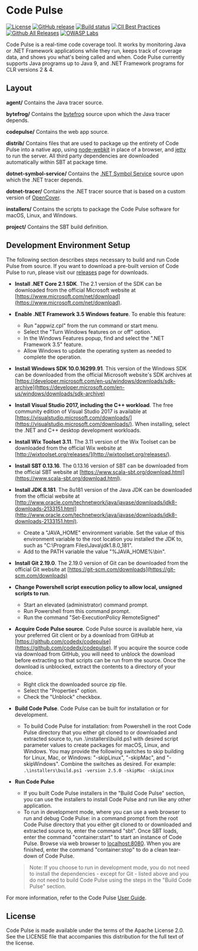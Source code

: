 # Code Pulse

[![License](https://img.shields.io/badge/License-Apache%202.0-blue.svg)](https://opensource.org/licenses/Apache-2.0) [![GitHub release](https://img.shields.io/github/release/codedx/codepulse.svg)](https://github.com/codedx/codepulse/releases) [![Build status](https://ci.appveyor.com/api/projects/status/ifckp12pjgi96jxs?svg=true)](https://ci.appveyor.com/project/CodeDx/codepulse) [![CII Best Practices](https://bestpractices.coreinfrastructure.org/projects/1760/badge)](https://bestpractices.coreinfrastructure.org/projects/1760) [![Github All Releases](https://img.shields.io/github/downloads/codedx/codepulse/total.svg)](https://github.com/codedx/codepulse) [![OWASP Labs](https://img.shields.io/badge/owasp-labs%20project-f7b73c.svg)](https://www.owasp.org/index.php/OWASP_Project_Inventory#tab=Labs_Projects)

Code Pulse is a real-time code coverage tool. It works by monitoring Java or .NET Framework applications while they run, keeps track of coverage data, and shows you what's being called and when. Code Pulse currently supports Java programs up to Java 9, and .NET Framework programs for CLR versions 2 & 4.

## Layout

**agent/** Contains the Java tracer source.

**bytefrog/** Contains the [bytefrog](https://github.com/codedx/bytefrog) source upon which the Java tracer depends.

**codepulse/** Contains the web app source.

**distrib/** Contains files that are used to package up the entirety of Code Pulse into a native app, using [node-webkit](https://github.com/rogerwang/node-webkit) in place of a browser, and [jetty](http://www.eclipse.org/jetty/) to run the server. All third party dependencies are downloaded automatically within SBT at package time.

**dotnet-symbol-service/** Contains the [.NET Symbol Service](https://github.com/codedx/dotnet-symbol-service) source upon which the .NET tracer depends.

**dotnet-tracer/** Contains the .NET tracer source that is based on a custom version of [OpenCover](https://github.com/codedx/opencover).

**installers/** Contains the scripts to package the Code Pulse software for macOS, Linux, and Windows.

**project/** Contains the SBT build definition.

## Development Environment Setup
The following section describes steps necessary to build and run Code Pulse from source. If you want to download a pre-built version of Code Pulse to run, please visit our [releases](https://github.com/codedx/codepulse/releases) page for downloads.

* **Install .NET Core 2.1 SDK**. The 2.1 version of the SDK can be downloaded from the official Microsoft website at [https://www.microsoft.com/net/download](https://www.microsoft.com/net/download).
* **Enable .NET Framework 3.5 Windows feature**. To enable this feature:
  - Run "appwiz.cpl" from the run command or start menu.
  - Select the "Turn Windows features on or off" option.
  - In the Windows Features popup, find and select the ".NET Framework 3.5" feature.
  - Allow Windows to update the operating system as needed to complete the operation.
* **Install Windows SDK 10.0.16299.91**. This version of the Windows SDK can be downloaded from the official Microsoft website's SDK archives at [https://developer.microsoft.com/en-us/windows/downloads/sdk-archive](https://developer.microsoft.com/en-us/windows/downloads/sdk-archive)
* **Install Visual Studio 2017, including the C++ workload**. The free community edition of Visual Studio 2017 is available at [https://visualstudio.microsoft.com/downloads/](https://visualstudio.microsoft.com/downloads/). When installing, select the .NET and C++ desktop development workloads.
* **Install Wix Toolset 3.11**. The 3.11 version of the Wix Toolset can be downloaded from the official Wix website at [http://wixtoolset.org/releases/](http://wixtoolset.org/releases/).
* **Install SBT 0.13.16**. The 0.13.16 version of SBT can be downloaded from the official SBT website at [https://www.scala-sbt.org/download.html](https://www.scala-sbt.org/download.html).
* **Install JDK 8.181**. The 8u181 version of the Java JDK can be downloaded from the official website at [http://www.oracle.com/technetwork/java/javase/downloads/jdk8-downloads-2133151.html](http://www.oracle.com/technetwork/java/javase/downloads/jdk8-downloads-2133151.html).
  - Create a "JAVA_HOME" environment variable. Set the value of this environment variable to the root location you installed the JDK to, such as "C:\Program Files\Java\jdk1.8.0_181".
  - Add to the PATH variable the value "%JAVA_HOME%\bin".
* **Install Git 2.19.0**. The 2.19.0 version of Git can be downloaded from the official Git website at [https://git-scm.com/downloads](https://git-scm.com/downloads)
* **Change Powershell script execution policy to allow local, unsigned scripts to run**.
  - Start an elevated (administrator) command prompt.
  - Run Powershell from this command prompt.
  - Run the command "Set-ExecutionPolicy RemoteSigned"
* **Acquire Code Pulse source**. Code Pulse source is available here, via your preferred Git client or by a download from GitHub at [https://github.com/codedx/codepulse](https://github.com/codedx/codepulse). If you acquire the source code via download from GitHub, you will need to unblock the download before extracting so that scripts can be run from the source. Once the download is unblocked, extract the contents to a directory of your choice.
  - Right click the downloaded source zip file.
  - Select the "Properties" option.
  - Check the "Unblock" checkbox.
* **Build Code Pulse**. Code Pulse can be built for installation or for development.
  - To build Code Pulse for installation: from Powershell in the root Code Pulse directory that you either git cloned to or downloaded and extracted source to, run .\installers\build.ps1 with desired script parameter values to create packages for macOS, Linux, and Windows. You may provide the following switches to skip building for Linux, Mac, or Windows: "-skipLinux", "-skipMac", and "-skipWindows". Combine the switches as desired. For example: `.\installers\build.ps1 -version 2.5.0 -skipMac -skipLinux`
  
* **Run Code Pulse**
  - If you built Code Pulse installers in the "Build Code Pulse" section, you can use the installers to install Code Pulse and run like any other application.
  - To run in development mode, where you can use a web browser to run and debug Code Pulse: in a command prompt from the root Code Pulse directory that you either git cloned to or downloaded and extracted source to, enter the command "sbt". Once SBT loads, enter the command "container:start" to start an instance of Code Pulse. Browse via web browser to [localhost:8080](http://localhost:8080). When you are finished, enter the command "container:stop" to do a clean tear-down of Code Pulse.

  > Note: If you choose to run in development mode, you do not need to install the dependencies - except for Git - listed above and you do not need to build Code Pulse using the steps in the "Build Code Pulse" section.

For more information, refer to the Code Pulse [User Guide](https://github.com/codedx/codepulse/wiki/user-guide).

## License

Code Pulse is made available under the terms of the Apache License 2.0. See the LICENSE file that accompanies this distribution for the full text of the license.
